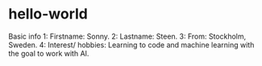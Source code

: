 # hello-world
Basic info
1: Firstname: Sonny.
2: Lastname: Steen.
3: From: Stockholm, Sweden.
4: Interest/ hobbies: Learning to code and machine learning with the goal to work with AI.
